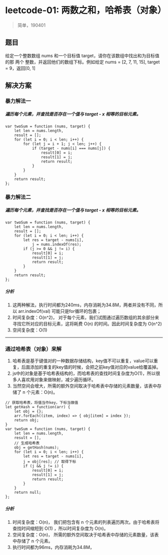 # leetcode-01: 两数之和，哈希表（对象）
> 简单，190401

## 题目
给定一个整数数组 nums 和一个目标值 target，请你在该数组中找出和为目标值的那 两个 整数，并返回他们的数组下标。例如给定 nums = [2, 7, 11, 15], target = 9，返回[0, 1]

## 解决方案
### 暴力解法一
##### 遍历每个元素，并查找是否存在一个值与 target - x 相等的目标元素。

```
var twoSum = function (nums, target) {
    let len = nums.length,
    result = [];
    for (let i = 0; i < len; i++) {
        for (let j = i + 1; j < len; j++) {
            if (target - nums[i] === nums[j]) {
                result[0] = i;
                result[1] = j;
                return result;
            }
        }
    }
    return result;
};
```

### 暴力解法二
##### 遍历每个元素，并查找是否存在一个值与 target - x 相等的目标元素。

```
var twoSum = function (nums, target) {
    let len = nums.length,
    result = [];
    for (let i = 0; i < len; i++) {
        let res = target - nums[i],
            j = nums.indexOf(res);
        if (j >= 0 && j != i) {
            result[0] = i;
            result[1] = j;
            return result;
        }
    }
    return result;
};
```

##### 分析
1. 这两种解法，执行时间都为240ms，内存消耗为34.8M，两者并没有不同，所以 arr.indexOf(val) 可能只是for循环的包裹；
2. 时间复杂度：O(n^2)， 对于每个元素，我们试图通过遍历数组的其余部分来寻找它所对应的目标元素，这将耗费 O(n) 的时间。因此时间复杂度为 O(n^2)
3. 空间复杂度：O(1)

------

### 通过哈希表（对象）来解
1. 哈希表是基于键值对的一种数据存储结构，key值不可以重复，value可以重复，后面添加的重复的key值的时候，会把之前key值对应的value给覆盖掉。
2. js中的对象是基于哈希表结构的，而哈希表的查找时间复杂度为O(1)，所以很多人喜欢用对象来做映射，减少遍历循环。
3. 当然空间会增大，所需的额外空间取决于哈希表中存储的元素数量，该表中存储了 n 个元素：O(n)。

```
// 获取哈希表，将值当作key，下标当做值
let getHash = function(arr) {
    let obj = {};
    arr.forEach((item, index) => { obj[item] = index });
    return obj;
}
var twoSum = function (nums, target) {
    let len = nums.length,
    result = [],
    // 生成哈希表
    obj = getHash(nums);
    for (let i = 0; i < len; i++) {
        let res = target - nums[i],
        j = obj[res]; // 取得下标
        if (j && j != i) {
            result[0] = i;
            result[1] = j;
            return result;
        }
    }
    return null;
};

```

##### 分析
1. 时间复杂度：O(n)， 我们把包含有 n 个元素的列表遍历两次。由于哈希表将查找时间缩短到 O(1) ，所以时间复杂度为 O(n)。
2. 空间复杂度：O(n)， 所需的额外空间取决于哈希表中存储的元素数量，该表中存储了 n 个元素。
3. 执行时间都为96ms，内存消耗为34.8M，
